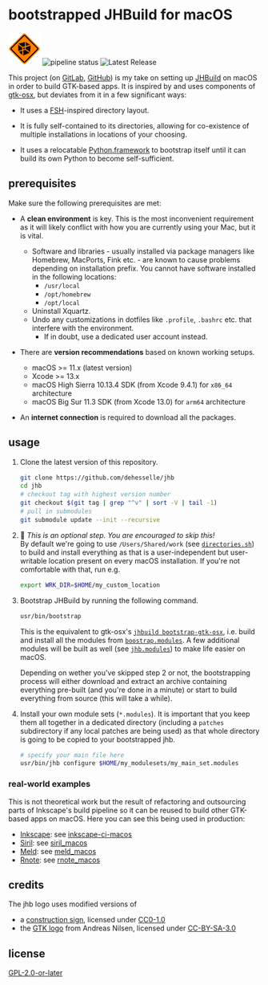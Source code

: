 # bootstrapped JHBuild for macOS

![jhb_icon](./share/jhb/logo.png)
![pipeline status](https://gitlab.com/dehesselle/jhb/badges/master/pipeline.svg)
![Latest Release](https://gitlab.com/dehesselle/jhb/-/badges/release.svg)

This project (on [GitLab](https://gitlab.com/dehesselle/jhb), [GitHub](https://github.com/dehesselle/jhb)) is my take on setting up [JHBuild](https://gitlab.gnome.org/GNOME/jhbuild) on macOS in order to build GTK-based apps. It is inspired by and uses components of [gtk-osx](https://gitlab.gnome.org/GNOME/gtk-osx), but deviates from it in a few significant ways:

- It uses a [FSH](https://refspecs.linuxfoundation.org/FHS_3.0/fhs-3.0.html)-inspired directory layout.

- It is fully self-contained to its directories, allowing for co-existence of multiple installations in locations of your choosing.

- It uses a relocatable [Python.framework](https://gitlab.com/dehesselle/python_macos) to bootstrap itself until it can build its own Python to become self-sufficient.

## prerequisites

Make sure the following prerequisites are met:

- A __clean environment__ is key. This is the most inconvenient requirement as it will likely conflict with how you are currently using your Mac, but it is vital.
  - Software and libraries - usually installed via package managers like Homebrew, MacPorts, Fink etc. - are known to cause problems depending on installation prefix. You cannot have software installed in the following locations:
    - `/usr/local`
    - `/opt/homebrew`
    - `/opt/local`
  - Uninstall Xquartz.
  - Undo any customizations in dotfiles like `.profile`, `.bashrc` etc. that interfere with the environment.
    - If in doubt, use a dedicated user account instead.

- There are __version recommendations__ based on known working setups.
  - macOS >= 11.x (latest version)
  - Xcode >= 13.x
  - macOS High Sierra 10.13.4 SDK (from Xcode 9.4.1) for `x86_64` architecture
  - macOS Big Sur 11.3 SDK (from Xcode 13.0) for `arm64` architecture

- An __internet connection__ is required to download all the packages.

## usage

1. Clone the latest version of this repository.

    ```bash
    git clone https://github.com/dehesselle/jhb
    cd jhb
    # checkout tag with highest version number
    git checkout $(git tag | grep "^v" | sort -V | tail -1)
    # pull in submodules
    git submodule update --init --recursive
    ```

2. 💁 _This is an optional step. You are encouraged to skip this!_  
   By default we're going to use `/Users/Shared/work` (see [`directories.sh`](etc/jhb.conf.d/directories.sh)) to build and install everything as that is a user-independent but user-writable location present on every macOS installation. If you're not comfortable with that, run e.g.

    ```bash
    export WRK_DIR=$HOME/my_custom_location
    ```

3. Bootstrap JHBuild by running the following command.

    ```bash
    usr/bin/bootstrap
    ```

   This is the equivalent to gtk-osx's [`jhbuild bootstrap-gtk-osx`](https://gitlab.gnome.org/GNOME/gtk-osx/-/tree/master/#bootstrapping), i.e. build and install all the modules from [`boostrap.modules`](etc/modulesets/jhb/bootstrap.modules). A few additional modules will be built as well (see [`jhb.modules`](etc/modulesets/jhb/jhb.modules)) to make life easier on macOS.

   Depending on wether you've skipped step 2 or not, the bootstrapping process will either download and extract an archive containing everything pre-built (and you're done in a minute) or start to build everything from source (this will take a while).

4. Install your own module sets (`*.modules`). It is important that you keep them all together in a dedicated directory (including a `patches` subdirectory if any local patches are being used) as that whole directory is going to be copied to your bootstrapped jhb.

    ```bash
    # specify your main file here
    usr/bin/jhb configure $HOME/my_modulesets/my_main_set.modules
    ```

### real-world examples

This is not theoretical work but the result of refactoring and outsourcing parts of Inkscape's build pipeline so it can be reused to build other GTK-based apps on macOS. Here you can see this being used in production:

- [Inkscape](https://gitlab.com/inkscape/inkscape): see [inkscape-ci-macos](https://gitlab.com/inkscape/infra/inkscape-ci-macos)
- [Siril](https://siril.org): see [siril_macos](https://gitlab.com/free-astro/siril_macos)
- [Meld](https://meldmerge.org): see [meld_macos](https://gitlab.com/dehesselle/meld_macos)
- [Rnote](https://rnote.flxzt.net): see [rnote_macos](https://gitlab.com/dehesselle/rnote_macos)

## credits

The jhb logo uses modified versions of

- a [construction sign](https://openclipart.org/detail/89593/construction-sign-simple), licensed under [CC0-1.0](https://spdx.org/licenses/CC0-1.0.html)
- the [GTK logo](https://commons.wikimedia.org/wiki/File:GTK_logo.svg) from Andreas Nilsen, licensed under [CC-BY-SA-3.0](https://spdx.org/licenses/CC-BY-SA-3.0.html)

## license

[GPL-2.0-or-later](LICENSE)
